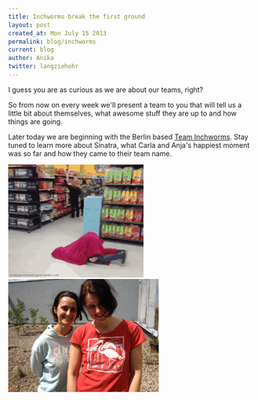```yaml
---
title: Inchworms break the first ground
layout: post
created_at: Mon July 15 2013
permalink: blog/inchworms
current: blog
author: Anika
twitter: langziehohr
---
```


I guess you are as curious as we are about our teams, right?

So from now on every week we'll present a team to you that will tell us a little bit about themselves, what awesome stuff they are up to and how things are going.

Later today we are beginning with the Berlin based <a href="http://inchworms.net/blog/">Team Inchworms</a>. Stay tuned to learn more about Sinatra, what Carla and Anja's happiest moment was so far and how they came to their team name.

<img src="inchworms.gif" height="230">

<img src="inchworms.jpeg" height="230px">
